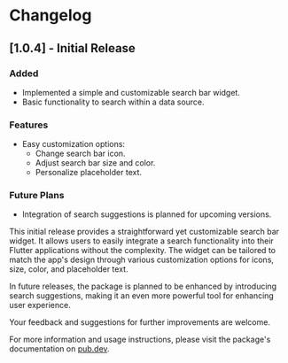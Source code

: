 # Changelog

## [1.0.4] - Initial Release
### Added
- Implemented a simple and customizable search bar widget.
- Basic functionality to search within a data source.

### Features
- Easy customization options:
  - Change search bar icon.
  - Adjust search bar size and color.
  - Personalize placeholder text.

### Future Plans
- Integration of search suggestions is planned for upcoming versions.

This initial release provides a straightforward yet customizable search bar widget. It allows users to easily integrate a search functionality into their Flutter applications without the complexity. The widget can be tailored to match the app's design through various customization options for icons, size, color, and placeholder text.

In future releases, the package is planned to be enhanced by introducing search suggestions, making it an even more powerful tool for enhancing user experience.

Your feedback and suggestions for further improvements are welcome.

For more information and usage instructions, please visit the package's documentation on [pub.dev](https://pub.dev/packages/your_package_name).
